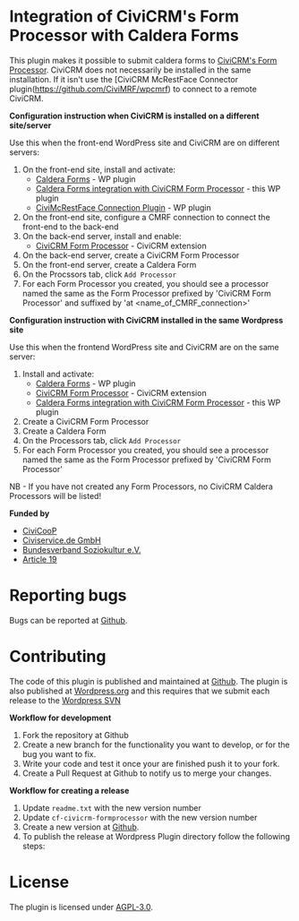 # Integration of CiviCRM's Form Processor with Caldera Forms

This plugin makes it possible to submit caldera forms to [CiviCRM's Form Processor](https://lab.civicrm.org/extensions/form-processor/).
CiviCRM does not necessarily be installed in the same installation.
If it isn't use the [CiviCRM McRestFace Connector plugin(https://github.com/CiviMRF/wpcmrf) to connect to a remote CiviCRM.

**Configuration instruction when CiviCRM is installed on a different site/server**

Use this when the front-end WordPress site and CiviCRM are on different servers:

1. On the front-end site, install and activate:
   - [Caldera Forms](https://wordpress.org/plugins/caldera-forms/) - WP plugin
   - [Caldera Forms integration with CiviCRM Form Processor](https://github.com/civimrf/cf-civicrm-formprocessor) - this WP plugin
   - [CiviMcRestFace Connection Plugin](https://github.com/CiviMRF/wpcmrf) - WP plugin
1. On the front-end site, configure a CMRF connection to connect the front-end to the back-end
1. On the back-end server, install and enable:
   - [CiviCRM Form Processor](https://lab.civicrm.org/extensions/form-processor/) - CiviCRM extension
1. On the back-end server, create a CiviCRM Form Processor
1. On the front-end server, create a Caldera Form
1. On the Procssors tab, click `Add Processor`
1. For each Form Processor you created, you should see a processor named the same as the Form Processor prefixed by 'CiviCRM Form Processor' and suffixed by 'at <name_of_CMRF_connection>'

**Configuration instruction with CiviCRM installed in the same Wordpress site**

Use this when the frontend WordPress site and CiviCRM are on the same server:

1. Install and activate:
   - [Caldera Forms](https://wordpress.org/plugins/caldera-forms/) - WP plugin
   - [CiviCRM Form Processor](https://lab.civicrm.org/extensions/form-processor/) - CiviCRM extension
   - [Caldera Forms integration with CiviCRM Form Processor](https://github.com/civimrf/cf-civicrm-formprocessor)  - this WP plugin
1. Create a CiviCRM Form Processor
1. Create a Caldera Form
1. On the Processors tab, click `Add Processor`
1. For each Form Processor you created, you should see a processor named the same as the Form Processor prefixed by 'CiviCRM Form Processor'

NB - If you have not created any Form Processors, no CiviCRM Caldera Processors will be listed!

**Funded by**

* [CiviCooP](https://www.civicoop.org)
* [Civiservice.de GmbH](https://civiservice.de/)
* [Bundesverband Soziokultur e.V.](https://www.soziokultur.de/)
* [Article 19](https://www.article19.org/)

# Reporting bugs

Bugs can be reported at [Github](https://github.com/CiviMRF/cf-civicrm-formprocessor/).

# Contributing

The code of this plugin is published and maintained at [Github](https://github.com/CiviMRF/cf-civicrm-formprocessor/).
The plugin is also published at [Wordpress.org](https://wordpress.org/plugins/cf-civicrm-formprocessor) 
and this requires that we submit each release to the [Wordpress SVN](https://plugins.svn.wordpress.org/cf-civicrm-formprocessor)

**Workflow for development**

1. Fork the repository at Github
1. Create a new branch for the functionality you want to develop, or for the bug you want to fix.
1. Write your code and test it once your are finished push it to your fork.
1. Create a Pull Request at Github to notify us to merge your changes.

**Workflow for creating a release**

1. Update `readme.txt` with the new version number
1. Update `cf-civicrm-formprocessor` with the new version number
1. Create a new version at [Github](https://github.com/CiviMRF/cf-civicrm-formprocessor/).
1. To publish the release at Wordpress Plugin directory follow the following steps:



# License

The plugin is licensed under [AGPL-3.0](LICENSE.txt).

